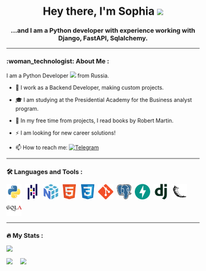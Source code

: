 <!-- ![header](https://capsule-render.vercel.app/api?type=waving&color=gradient&height=256&section=header&text=Hey%20there!&fontSize=75&animation=fadeIn&fontAlignY=38&desc=I'm%20Sophia,%20welcome%20to%20my%20Githab%20profile!&descAlignY=51&descAlign=62)
-->

<h1 align="center">
  Hey there, I'm Sophia <img src="https://media.giphy.com/media/hvRJCLFzcasrR4ia7z/giphy.gif" width="30px"/><br>
</h1>

<h3 align="center">
  ...and I am a Python developer with experience working with Django, FastAPI, Sqlalchemy.
</h3>


---

<h3> 
  :woman_technologist:  About Me :
</h3>

I am a Python Developer <img src="https://media.giphy.com/media/WUlplcMpOCEmTGBtBW/giphy.gif" width="30"> from Russia.

- :telescope: I work as a Backend Developer, making custom projects.

- :mortar_board: I am studying at the Presidential Academy for the Business analyst program.

- :seedling: In my free time from projects, I read books by Robert Martin.

- :zap: I am looking for new career solutions!

- :mailbox: How to reach me: <a href="https://web.telegram.org/k/#@ShilkinaSK">![Telegram](https://img.shields.io/badge/Telegram-2CA5E0?style=for-the-badge&logo=telegram&logoColor=white)</a>

---

### :hammer_and_wrench: Languages and Tools :
<div>
  <img src="https://github.com/devicons/devicon/blob/master/icons/python/python-original.svg" title="Python" alt="Python" width="40" height="40"/>&nbsp;
  <img src="https://github.com/devicons/devicon/blob/master/icons/pandas/pandas-original.svg" title="Pandas" alt="Pandas" width="40" height="40"/>&nbsp;
  <img src="https://github.com/devicons/devicon/blob/master/icons/numpy/numpy-original.svg" title="Numpy" alt="Numpy" width="40" height="40"/>&nbsp;
  <img src="https://github.com/devicons/devicon/blob/master/icons/html5/html5-original.svg" title="HTML5" alt="HTML" width="40" height="40"/>&nbsp;
  <img src="https://github.com/devicons/devicon/blob/master/icons/css3/css3-original.svg"  title="CSS3" alt="CSS" width="40" height="40"/>&nbsp;
  <img src="https://github.com/devicons/devicon/blob/master/icons/git/git-original.svg" title="Git"  alt="Git" width="40" height="40"/>&nbsp;
  <img src="https://github.com/devicons/devicon/blob/master/icons/postgresql/postgresql-original.svg" title="PostgreSQL" alt="PostgreSQL" width="40" height="40"/>&nbsp;
  <img src="https://github.com/devicons/devicon/blob/master/icons/fastapi/fastapi-original.svg" title="FastAPI" alt="FastAPI" width="40" height="40"/>&nbsp;
  <img src="https://github.com/devicons/devicon/blob/master/icons/django/django-plain.svg" title="Django" alt="Django" width="40" height="40"/>&nbsp;
  <img src="https://github.com/devicons/devicon/blob/master/icons/flask/flask-original.svg" title="Flask" alt="Flask" width="40" height="40"/>&nbsp; 
  <img src="https://github.com/devicons/devicon/blob/master/icons/sqlalchemy/sqlalchemy-original.svg" title="SQLAlchemy" alt="SQLAlchemy" width="40" height="40"/>&nbsp;
</div>

---

### :fire: My Stats :

![](https://github-profile-summary-cards.vercel.app/api/cards/profile-details?username=SophiaShilkina&theme=tokyonight)

![](https://github-profile-summary-cards.vercel.app/api/cards/most-commit-language?username=SophiaShilkina&theme=tokyonight)&nbsp;&nbsp;&nbsp;&nbsp;
![](https://github-profile-summary-cards.vercel.app/api/cards/stats?username=SophiaShilkina&theme=tokyonight)
